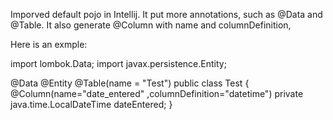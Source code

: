 Imporved default pojo in Intellij. 
It put more annotations, such as @Data and @Table.
It also generate @Column with name and columnDefinition,

Here is an exmple:


import lombok.Data;
import javax.persistence.Entity;

@Data
@Entity
@Table(name = "Test")
public class Test {
  @Column(name="date_entered" ,columnDefinition="datetime")
  private java.time.LocalDateTime dateEntered;
  }
